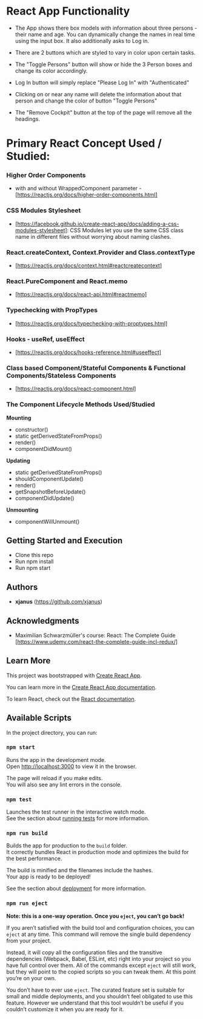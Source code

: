 # React App Functionality

* The App shows there box models with information about three persons - their name and age. You can dynamically change the names in real time using the input box. It also additionally asks to Log in.

* There are 2 buttons which are styled to vary in color upon certain tasks.

* The "Toggle Persons" button will show or hide the 3 Person boxes and change its color accordingly.

* Log In button will simply replace "Please Log In" with "Authenticated" 

* Clicking on or near any name will delete the information about that person and change the color of button "Toggle Persons"

* The "Remove Cockpit" button at the top of the page will remove all the headings.

# Primary React Concept Used / Studied:

### Higher Order Components 
  - with and without WrappedComponent parameter - [https://reactjs.org/docs/higher-order-components.html]

### CSS Modules Stylesheet
  - [https://facebook.github.io/create-react-app/docs/adding-a-css-modules-stylesheet]: CSS Modules let you use the same CSS class name in different files without worrying about naming clashes.

### React.createContext, Context.Provider and Class.contextType
  - [https://reactjs.org/docs/context.html#reactcreatecontext]

### React.PureComponent and React.memo
  - [https://reactjs.org/docs/react-api.html#reactmemo]

### Typechecking with PropTypes
  - [https://reactjs.org/docs/typechecking-with-proptypes.html]

### Hooks - useRef, useEffect
  - [https://reactjs.org/docs/hooks-reference.html#useeffect]

### Class based Component/Stateful Components & Functional Components/Stateless Components
  - [https://reactjs.org/docs/react-component.html]

### The Component Lifecycle Methods Used/Studied

**Mounting**
 - constructor()
 - static getDerivedStateFromProps()
 - render()
 - componentDidMount()

**Updating**
  - static getDerivedStateFromProps()
  - shouldComponentUpdate()
  - render()
  - getSnapshotBeforeUpdate()
  - componentDidUpdate()

**Unmounting**
  - componentWillUnmount()
  
## Getting Started and Execution

* Clone this repo
* Run npm install
* Run npm start

## Authors

* **xjanus** (https://github.com/xjanus)

## Acknowledgments

* Maximilian Schwarzmüller's course: React: The Complete Guide [https://www.udemy.com/react-the-complete-guide-incl-redux/]

## Learn More

This project was bootstrapped with [Create React App](https://github.com/facebook/create-react-app).

You can learn more in the [Create React App documentation](https://facebook.github.io/create-react-app/docs/getting-started).

To learn React, check out the [React documentation](https://reactjs.org/).

## Available Scripts

In the project directory, you can run:

### `npm start`

Runs the app in the development mode.<br>
Open [http://localhost:3000](http://localhost:3000) to view it in the browser.

The page will reload if you make edits.<br>
You will also see any lint errors in the console.

### `npm test`

Launches the test runner in the interactive watch mode.<br>
See the section about [running tests](https://facebook.github.io/create-react-app/docs/running-tests) for more information.

### `npm run build`

Builds the app for production to the `build` folder.<br>
It correctly bundles React in production mode and optimizes the build for the best performance.

The build is minified and the filenames include the hashes.<br>
Your app is ready to be deployed!

See the section about [deployment](https://facebook.github.io/create-react-app/docs/deployment) for more information.

### `npm run eject`

**Note: this is a one-way operation. Once you `eject`, you can’t go back!**

If you aren’t satisfied with the build tool and configuration choices, you can `eject` at any time. This command will remove the single build dependency from your project.

Instead, it will copy all the configuration files and the transitive dependencies (Webpack, Babel, ESLint, etc) right into your project so you have full control over them. All of the commands except `eject` will still work, but they will point to the copied scripts so you can tweak them. At this point you’re on your own.

You don’t have to ever use `eject`. The curated feature set is suitable for small and middle deployments, and you shouldn’t feel obligated to use this feature. However we understand that this tool wouldn’t be useful if you couldn’t customize it when you are ready for it.

